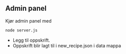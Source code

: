 ## Admin panel

Kjør admin panel med

```bash
node server.js
```

- Legg til oppskrift.
- Oppskrift blir lagt til i new_recipe.json i data mappa
